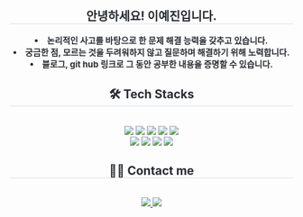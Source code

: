 <div align= "center">
    <div align= "center"> 
    <h2 style="border-bottom: 1px solid #d8dee4; color: #282d33;"> 안녕하세요! 이예진입니다. </h2>  
    <div style="font-weight: 700; font-size: 15px; text-align: center; color: #282d33;"> <li> 논리적인 사고를 바탕으로 한 문제 해결 능력을 갖추고 있습니다.</li><li> 궁금한 점, 모르는 것을 두려워하지 않고 질문하며 해결하기 위해 노력합니다.</li><li> 블로그, git hub 링크로 그 동안 공부한 내용을 증명할 수 있습니다. </div> 
    </div>
    <div align= "center">
    <h2 style="border-bottom: 1px solid #d8dee4; color: #282d33;"> 🛠️ Tech Stacks </h2> <br> 
    <div style="margin: 0 auto; text-align: center;" align= "center"> <img src="https://img.shields.io/badge/Github-181717?style=flat&logo=Github&logoColor=white">
          <img src="https://img.shields.io/badge/Git-F05032?style=flat&logo=Git&logoColor=white">
          <img src="https://img.shields.io/badge/MySQL-4479A1?style=flat&logo=MySQL&logoColor=white">
          <img src="https://img.shields.io/badge/Python-3776AB?style=flat&logo=Python&logoColor=white">
          <img src="https://img.shields.io/badge/Spring Boot-6DB33F?style=flat&logo=Spring Boot&logoColor=white">
          <br/><img src="https://img.shields.io/badge/Java-007396?style=flat&logo=Java&logoColor=white">
          <img src="https://img.shields.io/badge/Oracle-F80000?style=flat&logo=Oracle&logoColor=white">
          <img src="https://img.shields.io/badge/Notion-000000?style=flat&logo=Notion&logoColor=white">
          <img src="https://img.shields.io/badge/MariaDB-003545?style=flat&logo=MariaDB&logoColor=white">
          </div>
    </div>
    <div align= "center">
    <h2 style="border-bottom: 1px solid #d8dee4; color: #282d33;"> 🧑‍💻 Contact me </h2> <br> 
    <div align= "center"> <a href=https://yestruly.tistory.com/> <img src="https://img.shields.io/badge/Tistory-000000?style=flat&logo=Tistory&logoColor=white&link=https://yestruly.tistory.com/"> </a>
         <a href=mailto:yestruly19@gmail.com> <img src="https://img.shields.io/badge/Gmail-EA4335?style=flat&logo=Gmail&logoColor=white&link=mailto:yestruly19@gmail.com"> </a>
          </div>  <br> 
    <div align= "center">  </div> 
    </div>
    
